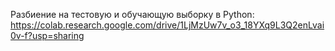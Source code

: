 Разбиение на тестовую и обучающую выборку в Python: https://colab.research.google.com/drive/1LjMzUw7v_o3_18YXq9L3Q2enLvai0v-f?usp=sharing
